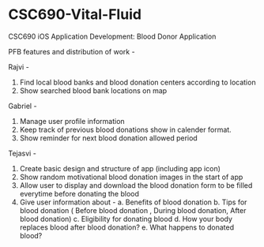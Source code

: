 # CSC690-Vital-Fluid
CSC690 iOS Application Development: Blood Donor Application

PFB features and distribution of work -

Rajvi -
1. Find local blood banks and blood donation centers according to location
2. Show searched blood bank locations on map

Gabriel -
1. Manage user profile information
2. Keep track of previous blood donations show in calender format.
3. Show reminder for next blood donation allowed period

Tejasvi -
1. Create basic design and structure of app (including app icon)
2. Show random motivational blood donation images in the start of app
3. Allow user to display and download the blood donation form to be filled everytime before donating the blood
4. Give user information about - a. Benefits of blood donation b. Tips for blood donation ( Before blood donation , During blood donation, After blood donation) c. Eligibility for donating blood d. How your body replaces blood after blood donation? e. What happens to donated blood?
